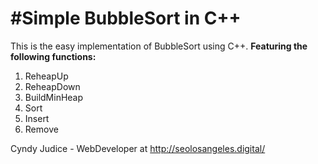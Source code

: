 #Simple BubbleSort in C++
==============================
This is the easy implementation of BubbleSort  using C++.
<b>Featuring the following functions:<br></b>
1) ReheapUp  <br>
2) ReheapDown<br>
3) BuildMinHeap<br>
4) Sort<br>
5) Insert<br>
6) Remove

Cyndy Judice - WebDeveloper at http://seolosangeles.digital/
